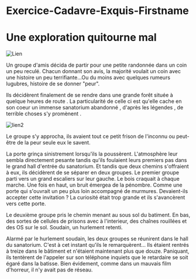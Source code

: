 # Exercice-Cadavre-Exquis-Firstname

# Une exploration quitourne mal

![Lien](https://m.media-amazon.com/images/I/31ZMME7yBQL._AC_.jpg)

Un groupe d'amis décida de partir pour une petite randonnée dans un coin un peu reculé. Chacun donnant son avis, la majorité voulait un coin avec une histoire un peu terrifiante...Ou du moins avec quelques rumeurs lugubres, histoire de se donner "peur".

Ils décidèrent finalement de se rendre dans une grande forêt située à quelque heures de route . La particularité de celle ci est qu'elle cache en son coeur un immense sanatorium abandonné , d'après les légendes , de terrible choses s'y promènent .

![lien2](https://urbexsession.com/wp-content/uploads/2013/10/sanatorium-nestor-pirotte-4-2.jpg)

Le groupe s'y approcha, ils avaient tout ce petit frison de l'inconnu ou peut-être de la peur seule eux le savent.

La porte grinça sinistrement lorsqu'ils la poussèrent. L'atmosphère leur sembla directement pesante tandis qu'ils foulaient leurs premiers pas dans le grand hall d'entrée du sanatorium. Et tandis que deux chemins s'offraient à eux, ils décidèrent de se séparer en deux groupes. Le premier groupe parti vers un grand escaliers sur leur gauche. Le bois craquait à chaque marche. Une fois en haut, un bruit émergea de la pénombre. Comme une porte qui s'ouvrait un peu plus loin accompagné de murmures. Devaient-ils accepter cette invitation ? La curiosité était trop grande et ils s'avancèrent vers cette porte.

Le deuxième groupe pris le chemin menant au sous sol du batiment. En bas, des sortes de cellules de prisons avec à l'interieur, des chaînes rouillées et des OS sur le sol. Soudain, un hurlement retenti.

Alarmé par le hurlement soudain, les deux groupes se réunirent dans le hall du sanatorium. C'est à cet instant qu'ils le remarquèrent... Ils étaient rentrés à treize dans le bâtiment et n'étaient maintenant plus que douze. Paniquant, ils tentèrent de l'appeler sur son téléphone inquiets que le retardaire se soit égaré dans la batisse. Bien évidement, comme dans un mauvais film d'horreur, il n'y avait pas de réseau.